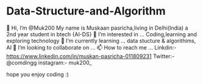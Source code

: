 # Data-Structure-and-Algorithm


👋 Hi, I’m @Muk200
My name is Muskaan pasricha,living in Delhi(India) a 2nd year student in btech {AI-DS}
👀 I’m interested in ... Coding,learning and exploring technology
🌱 I’m currently learning ... data stucture & algorithims, AI
💞️ I’m looking to collaborate on ...
📫 How to reach me ...
Linkdin:- https://www.linkedin.com/in/muskan-pasricha-011809231
Twitter:- @comdingg
instagram:- muk200_

hope you enjoy coding :)
